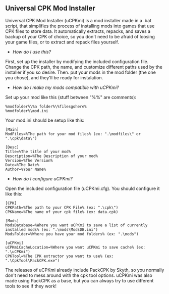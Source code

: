 ## Universal CPK Mod Installer

Universal CPK Mod Installer (uCPKmi) is a mod installer made in a .bat script, that simplifies the process of installing mods into games that use CPK files to store data.
It automatically extracts, repacks, and saves a backup of your CPK of choice, so you don't need to be afraid of loosing your game files, or to extract and repack files yourself.

- *How do I use this?*

First, set up the installer by modifying the included configuration file. Change the CPK path, the name, and customize different paths used by the installer if you so desire. Then. put your mods in the mod folder (the one you chose), and they'll be ready for instalation.

- *How do I make my mods compatible with uCPKmi?*

Set up your mod like this (stuff between "%%" are comments):
```
%modfolder%\%a folder%\%filesgohere%
%modfolder%\mod.ini
```
Your mod.ini should be setup like this:
```
[Main]
ModFiles=%The path for your mod files% (ex: ".\modfiles\" or ".\cpk\data\")

[Desc]
Title=%The title of your mod%
Description=%The Description of your mod%
Version=%The Version%
Date=%The Date%
Author=%Your Name%
```
- *How do I configure uCPKmi?*

Open the included configuration file (uCPKmi.cfg). You should configure it like this:
```
[CPK]
CPKPath=%The path to your CPK File% (ex: ".\cpk\")
CPKName=%The name of your cpk file% (ex: data.cpk)

[Mods]
ModsDatabase=%Where you want uCPKmi to save a list of currently installed mods% (ex: ".\mods\ModsDB.ini")
ModsFolder=%Where you have your mod folders% (ex: ".\mods")

[uCPKmi]
uCPKmiCacheLocation=%Where you want uCPKmi to save cache% (ex: ".\uCPKmi")
CPKTool=%The CPK extractor you want to use% (ex: ".\CpkTool\PackCPK.exe")
```
The releases of uCPKmi already include PackCPK by Skyth, so you normally don't need to mess around with the cpk tool options. uCPKmi was also made using PackCPK as a base, but you can always try to use different tools to see if they work!
